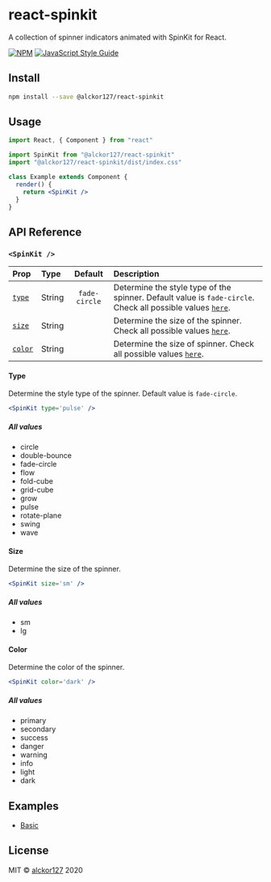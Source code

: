 # react-spinkit

A collection of spinner indicators animated with SpinKit for React.

[![NPM](https://img.shields.io/npm/v/@alckor127/react-spinkit.svg)](https://www.npmjs.com/package/@alckor127/react-spinkit) [![JavaScript Style Guide](https://img.shields.io/badge/code_style-standard-brightgreen.svg)](https://standardjs.com)

## Install

```bash
npm install --save @alckor127/react-spinkit
```

## Usage

```jsx
import React, { Component } from "react"

import SpinKit from "@alckor127/react-spinkit"
import "@alckor127/react-spinkit/dist/index.css"

class Example extends Component {
  render() {
    return <SpinKit />
  }
}
```

## API Reference

<a name="spinkit-component"></a>

### `<SpinKit />`

| Prop                   | Type   |    Default    | Description                                                                                                                     |
| :--------------------- | :----- | :-----------: | :------------------------------------------------------------------------------------------------------------------------------ |
| [`type`](#type-prop)   | String | `fade-circle` | Determine the style type of the spinner. Default value is `fade-circle`. Check all possible values [`here`](#type-prop-values). |
| [`size`](#size-prop)   | String |               | Determine the size of the spinner. Check all possible values [`here`](#size-prop-values).                                       |
| [`color`](#color-prop) | String |               | Determine the size of spinner. Check all possible values [`here`](#color-prop-values).                                          |

<a name="type-prop"></a>

#### Type

Determine the style type of the spinner. Default value is `fade-circle`.

```jsx
<SpinKit type='pulse' />
```

<a name="type-prop-values"></a>

##### All values

- circle
- double-bounce
- fade-circle
- flow
- fold-cube
- grid-cube
- grow
- pulse
- rotate-plane
- swing
- wave

<a name="type-prop"></a>

#### Size

Determine the size of the spinner.

```jsx
<SpinKit size='sm' />
```

<a name="size-prop-values"></a>

##### All values

- sm
- lg

<a name="color-prop"></a>

#### Color

Determine the color of the spinner.

```jsx
<SpinKit color='dark' />
```

<a name="color-prop-values"></a>

##### All values

- primary
- secondary
- success
- danger
- warning
- info
- light
- dark

## Examples

- [Basic](https://codesandbox.io/s/example-plugx)

## License

MIT © [alckor127](https://github.com/alckor127) 2020
